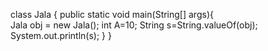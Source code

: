 class Jala {
	public static void main(String[] args){  
		Jala obj = new Jala();
		int A=10;
		String s=String.valueOf(obj);
		System.out.println(s);
	}
}
